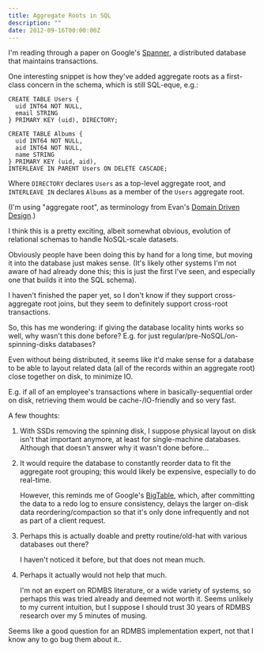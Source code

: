 ```yaml
---
title: Aggregate Roots in SQL
description: ""
date: 2012-09-16T00:00:00Z
---
```




I'm reading through a paper on Google's [Spanner](http://static.googleusercontent.com/external_content/untrusted_dlcp/research.google.com/en/us/archive/spanner-osdi2012.pdf), a distributed database that maintains transactions.

One interesting snippet is how they've added aggregate roots as a first-class concern in the schema, which is still SQL-eque, e.g.:

    CREATE TABLE Users {
      uid INT64 NOT NULL,
      email STRING
    } PRIMARY KEY (uid), DIRECTORY;

    CREATE TABLE Albums {
      uid INT64 NOT NULL,
      aid INT64 NOT NULL,
      name STRING
    } PRIMARY KEY (uid, aid),
    INTERLEAVE IN PARENT Users ON DELETE CASCADE;

Where `DIRECTORY` declares `Users` as a top-level aggregate root, and `INTERLEAVE IN` declares `Albums` as a member of the `Users` aggregate root.

(I'm using "aggregate root", as terminology from Evan's [Domain Driven Design](http://en.wikipedia.org/wiki/Domain-driven_design).)

I think this is a pretty exciting, albeit somewhat obvious, evolution of relational schemas to handle NoSQL-scale datasets.

Obviously people have been doing this by hand for a long time, but moving it into the database just makes sense. (It's likely other systems I'm not aware of had already done this; this is just the first I've seen, and especially one that builds it into the SQL schema).

I haven't finished the paper yet, so I don't know if they support cross-aggregate root joins, but they seem to definitely support cross-root transactions.

So, this has me wondering: if giving the database locality hints works so well, why wasn't this done before? E.g. for just regular/pre-NoSQL/on-spinning-disks databases?

Even without being distributed, it seems like it'd make sense for a database to be able to layout related data (all of the records within an aggregate root) close together on disk, to minimize IO.

E.g. if all of an employee's transactions where in basically-sequential order on disk, retrieving them would be cache-/IO-friendly and so very fast.

A few thoughts:

1. With SSDs removing the spinning disk, I suppose physical layout on disk isn't that important anymore, at least for single-machine databases. Although that doesn't answer why it wasn't done before...

2. It would require the database to constantly reorder data to fit the aggregate root grouping; this would likely be expensive, especially to do real-time.

   However, this reminds me of Google's [BigTable](http://static.googleusercontent.com/external_content/untrusted_dlcp/research.google.com/en/us/archive/bigtable-osdi06.pdf), which, after committing the data to a redo log to ensure consistency, delays the larger on-disk data reordering/compaction so that it's only done infrequently and not as part of a client request.

3. Perhaps this is actually doable and pretty routine/old-hat with various databases out there?

   I haven't noticed it before, but that does not mean much.

4. Perhaps it actually would not help that much.

   I'm not an expert on RDMBS literature, or a wide variety of systems, so perhaps this was tried already and deemed not worth it. Seems unlikely to my current intuition, but I suppose I should trust 30 years of RDMBS research over my 5 minutes of musing.

Seems like a good question for an RDMBS implementation expert, not that I know any to go bug them about it..

